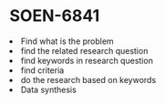 # SOEN-6841
 <li>Find what is the problem</li>
 <li>
   find the related research question
 </li>
 <li>
   find keywords in research question
 </li>
 <li>find criteria</li>
 <li>do the research based on keywords</li>
 <li>Data synthesis</li>
